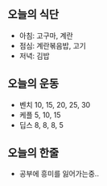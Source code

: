 ## 오늘의 식단
* 아침: 고구마, 계란
* 점심: 계란볶음밥, 고기
* 저녁: 김밥

## 오늘의 운동
* 벤치 10, 15, 20, 25, 30
* 케플 5, 10, 15
* 딥스 8, 8, 8, 5

## 오늘의 한줄
* 공부에 흥미를 잃어가는중..
